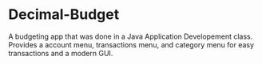 # Decimal-Budget
A budgeting app that was done in a Java Application Developement class.
Provides a account menu, transactions menu, and category menu for easy transactions and a modern GUI.
